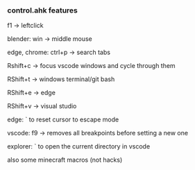 ### control.ahk features

f1 -> leftclick

blender: win -> middle mouse

edge, chrome: ctrl+p -> search tabs

Rshift+c -> focus vscode windows and cycle through them

RShift+t -> windows terminal/git bash

RShift+e -> edge

RShift+v -> visual studio

edge: ` to reset cursor to escape mode

vscode: f9 -> removes all breakpoints before setting a new one

explorer: ` to open the current directory in vscode

also some minecraft macros (not hacks)